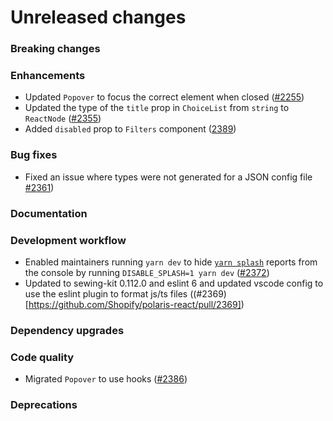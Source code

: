 # Unreleased changes

### Breaking changes

### Enhancements

- Updated `Popover` to focus the correct element when closed ([#2255](https://github.com/Shopify/polaris-react/pull/2255))
- Updated the type of the `title` prop in `ChoiceList` from `string` to `ReactNode` ([#2355](https://github.com/Shopify/polaris-react/pull/2355))
- Added `disabled` prop to `Filters` component ([2389](https://github.com/Shopify/polaris-react/pull/2389))

### Bug fixes

- Fixed an issue where types were not generated for a JSON config file [#2361](https://github.com/Shopify/polaris-react/pull/2361))

### Documentation

### Development workflow

- Enabled maintainers running `yarn dev` to hide [`yarn splash`](https://github.com/Shopify/polaris-react/tree/master/scripts/splash) reports from the console by running `DISABLE_SPLASH=1 yarn dev` ([#2372](https://github.com/Shopify/polaris-react/pull/2372))
- Updated to sewing-kit 0.112.0 and eslint 6 and updated vscode config to use the eslint plugin to format js/ts files ((#2369)[https://github.com/Shopify/polaris-react/pull/2369])

### Dependency upgrades

### Code quality

- Migrated `Popover` to use hooks ([#2386](https://github.com/Shopify/polaris-react/pull/2386))

### Deprecations
